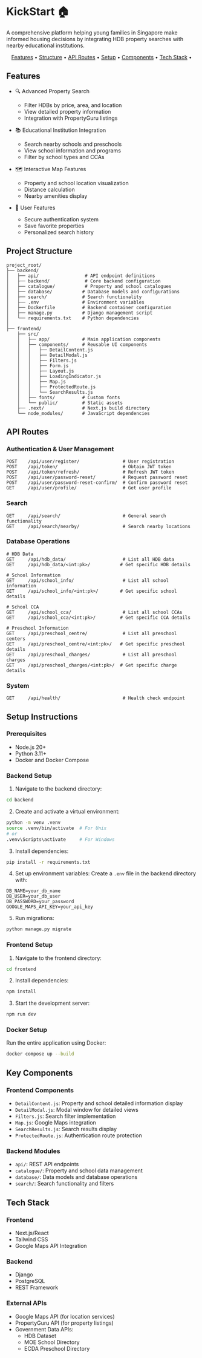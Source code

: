 # KickStart 🏠

A comprehensive platform helping young families in Singapore make informed housing decisions by integrating HDB property searches with nearby educational institutions.

<p align="center">
    <a href="#features">Features</a> •
    <a href="#project-structure">Structure</a> •
    <a href="#api-routes">API Routes</a> •
    <a href="#setup-instructions">Setup</a> •
    <a href="#key-components">Components</a> •
    <a href="#tech-stack">Tech Stack</a> •
</p>

## Features

- 🔍 Advanced Property Search
  - Filter HDBs by price, area, and location
  - View detailed property information
  - Integration with PropertyGuru listings

- 📚 Educational Institution Integration
  - Search nearby schools and preschools
  - View school information and programs
  - Filter by school types and CCAs

- 🗺️ Interactive Map Features
  - Property and school location visualization
  - Distance calculation
  - Nearby amenities display

- 👤 User Features
  - Secure authentication system
  - Save favorite properties
  - Personalized search history

## Project Structure
```
project_root/
├── backend/
│   ├── api/                 # API endpoint definitions
│   ├── backend/             # Core backend configuration
│   ├── catalogue/           # Property and school catalogues
│   ├── database/           # Database models and configurations
│   ├── search/             # Search functionality
│   ├── .env                # Environment variables
│   ├── Dockerfile          # Backend container configuration
│   ├── manage.py           # Django management script
│   └── requirements.txt    # Python dependencies
│
├── frontend/
    ├── src/
    │   ├── app/            # Main application components
    │   ├── components/     # Reusable UI components
    │   │   ├── DetailContent.js
    │   │   ├── DetailModal.js
    │   │   ├── Filters.js
    │   │   ├── Form.js
    │   │   ├── Layout.js
    │   │   ├── LoadingIndicator.js
    │   │   ├── Map.js
    │   │   ├── ProtectedRoute.js
    │   │   └── SearchResults.js
    │   ├── fonts/          # Custom fonts
    │   └── public/         # Static assets
    ├── .next/              # Next.js build directory
    └── node_modules/       # JavaScript dependencies
```

## API Routes

### Authentication & User Management
```
POST    /api/user/register/                # User registration
POST    /api/token/                        # Obtain JWT token
POST    /api/token/refresh/                # Refresh JWT token
POST    /api/user/password-reset/          # Request password reset
POST    /api/user/password-reset-confirm/  # Confirm password reset
GET     /api/user/profile/                 # Get user profile
```

### Search
```
GET     /api/search/                       # General search functionality
GET     /api/search/nearby/                # Search nearby locations
```

### Database Operations
```
# HDB Data
GET     /api/hdb_data/                     # List all HDB data
GET     /api/hdb_data/<int:pk>/           # Get specific HDB details

# School Information
GET     /api/school_info/                  # List all school information
GET     /api/school_info/<int:pk>/        # Get specific school details

# School CCA
GET     /api/school_cca/                   # List all school CCAs
GET     /api/school_cca/<int:pk>/         # Get specific CCA details

# Preschool Information
GET     /api/preschool_centre/             # List all preschool centers
GET     /api/preschool_centre/<int:pk>/   # Get specific preschool details
GET     /api/preschool_charges/            # List all preschool charges
GET     /api/preschool_charges/<int:pk>/  # Get specific charge details
```

### System
```
GET     /api/health/                       # Health check endpoint
```

## Setup Instructions

### Prerequisites
- Node.js 20+
- Python 3.11+
- Docker and Docker Compose

### Backend Setup
1. Navigate to the backend directory:
```bash
cd backend
```

2. Create and activate a virtual environment:
```bash
python -m venv .venv
source .venv/bin/activate  # For Unix
# or
.venv\Scripts\activate     # For Windows
```

3. Install dependencies:
```bash
pip install -r requirements.txt
```

4. Set up environment variables:
Create a `.env` file in the backend directory with:
```env
DB_NAME=your_db_name
DB_USER=your_db_user
DB_PASSWORD=your_password
GOOGLE_MAPS_API_KEY=your_api_key
```

5. Run migrations:
```bash
python manage.py migrate
```

### Frontend Setup
1. Navigate to the frontend directory:
```bash
cd frontend
```

2. Install dependencies:
```bash
npm install
```

3. Start the development server:
```bash
npm run dev
```

### Docker Setup
Run the entire application using Docker:
```bash
docker compose up --build
```

## Key Components

### Frontend Components
- `DetailContent.js`: Property and school detailed information display
- `DetailModal.js`: Modal window for detailed views
- `Filters.js`: Search filter implementation
- `Map.js`: Google Maps integration
- `SearchResults.js`: Search results display
- `ProtectedRoute.js`: Authentication route protection

### Backend Modules
- `api/`: REST API endpoints
- `catalogue/`: Property and school data management
- `database/`: Data models and database operations
- `search/`: Search functionality and filters

## Tech Stack

### Frontend
- Next.js/React
- Tailwind CSS
- Google Maps API Integration

### Backend
- Django
- PostgreSQL
- REST Framework

### External APIs
- Google Maps API (for location services)
- PropertyGuru API (for property listings)
- Government Data APIs:
  - HDB Dataset
  - MOE School Directory
  - ECDA Preschool Directory
